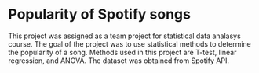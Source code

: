 # Popularity of Spotify songs

This project was assigned as a team project for statistical data analasys course.
The goal of the project was to use statistical methods to determine the popularity of a song. Methods used in this project are T-test, linear regression, and ANOVA. The dataset was obtained from Spotify API.
